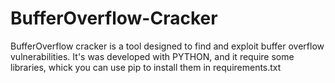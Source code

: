 # BufferOverflow-Cracker
BufferOverflow cracker is a tool designed to find and exploit buffer overflow vulnerabilities. It's was developed with PYTHON, and it require some libraries, whick you can use pip to install them in requirements.txt
